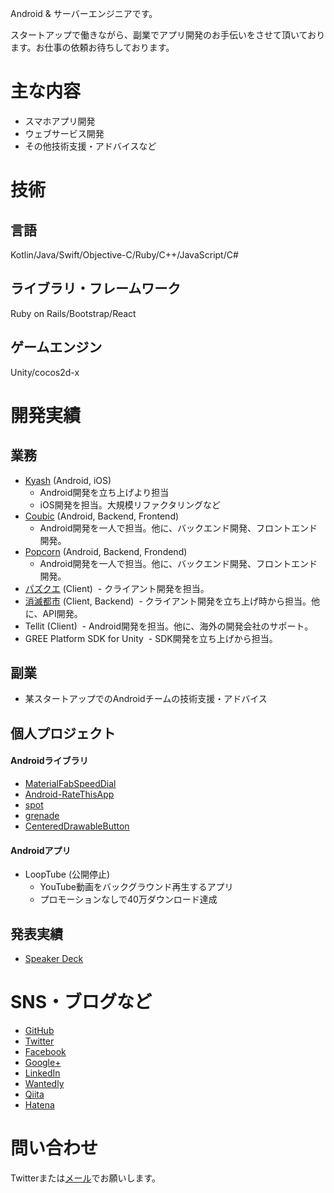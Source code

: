 Android & サーバーエンジニアです。

スタートアップで働きながら、副業でアプリ開発のお手伝いをさせて頂いております。お仕事の依頼お待ちしております。

# 主な内容

- スマホアプリ開発
- ウェブサービス開発
- その他技術支援・アドバイスなど

# 技術

## 言語

Kotlin/Java/Swift/Objective-C/Ruby/C++/JavaScript/C#

## ライブラリ・フレームワーク

Ruby on Rails/Bootstrap/React

## ゲームエンジン

Unity/cocos2d-x

# 開発実績

## 業務

- [Kyash](https://kyash.co/) (Android, iOS)
  - Android開発を立ち上げより担当
  - iOS開発を担当。大規模リファクタリングなど
- [Coubic](https://coubic.com/) (Android, Backend, Frontend)
  - Android開発を一人で担当。他に、バックエンド開発、フロントエンド開発。
- [Popcorn](https://popcorn.coubic.com/) (Android, Backend, Frondend)
  - Android開発を一人で担当。他に、バックエンド開発、フロントエンド開発。
- [パズクエ](http://puzzque.wrightflyer.net/) (Client)
  - クライアント開発を担当。
- [消滅都市](http://shoumetsu.wrightflyer.net/) (Client, Backend)
  - クライアント開発を立ち上げ時から担当。他に、API開発。
- Tellit (Client)
  - Android開発を担当。他に、海外の開発会社のサポート。
- GREE Platform SDK for Unity
  - SDK開発を立ち上げから担当。

## 副業

- 某スタートアップでのAndroidチームの技術支援・アドバイス

## 個人プロジェクト

#### Androidライブラリ

- [MaterialFabSpeedDial](https://github.com/kobakei/MaterialFabSpeedDial)
- [Android-RateThisApp](https://github.com/kobakei/Android-RateThisApp)
- [spot](https://github.com/kobakei/spot)
- [grenade](https://github.com/kobakei/grenade)
- [CenteredDrawableButton](https://github.com/kobakei/CenteredDrawableButton)

#### Androidアプリ

- LoopTube (公開停止)
  - YouTube動画をバックグラウンド再生するアプリ
  - プロモーションなしで40万ダウンロード達成

## 発表実績

- [Speaker Deck](https://speakerdeck.com/kobakei)

# SNS・ブログなど

* [GitHub](https://github.com/kobakei)
* [Twitter](https://twitter.com/kobakei122)
* [Facebook](http://www.facebook.com/ksk.kbys)
* [Google+](https://plus.google.com/100383508419247156880/posts)
* [LinkedIn](http://www.linkedin.com/profile/view?id=79059247&trk=tab_pro)
* [Wantedly](https://www.wantedly.com/users/13255)
* [Qiita](http://qiita.com/kobakei)
* [Hatena](http://kobakei.hatenadiary.jp/)

# 問い合わせ

Twitterまたは[メール](mailto:kobakei122@gmail.com)でお願いします。
